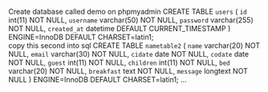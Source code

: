 Create database called demo on phpmyadmin
CREATE TABLE `users` (
  `id` int(11) NOT NULL,
  `username` varchar(50) NOT NULL,
  `password` varchar(255) NOT NULL,
  `created_at` datetime DEFAULT CURRENT_TIMESTAMP
) ENGINE=InnoDB DEFAULT CHARSET=latin1;
<br /> 
copy this second into sql
CREATE TABLE `nametable2` (
  `name` varchar(20) NOT NULL,
  `email` varchar(30) NOT NULL,
  `cidate` date NOT NULL,
  `codate` date NOT NULL,
  `guest` int(11) NOT NULL,
  `children` int(11) NOT NULL,
  `bed` varchar(20) NOT NULL,
  `breakfast` text NOT NULL,
  `message` longtext NOT NULL
) ENGINE=InnoDB DEFAULT CHARSET=latin1;
...
